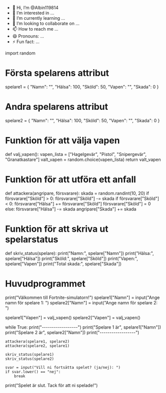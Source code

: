 - 👋 Hi, I’m @Albin119814
- 👀 I’m interested in ...
- 🌱 I’m currently learning ...
- 💞️ I’m looking to collaborate on ...
- 📫 How to reach me ...
- 😄 Pronouns: ...
- ⚡ Fun fact: ...

<!---
Albin119814/Albin119814 is a ✨ special ✨ repository because its `README.md` (this file) appears on your GitHub profile.
You can click the Preview link to take a look at your changes.
--->
import random

# Första spelarens attribut
spelare1 = {
    "Namn": "",
    "Hälsa": 100,
    "Sköld": 50,
    "Vapen": "",
    "Skada": 0
}

# Andra spelarens attribut
spelare2 = {
    "Namn": "",
    "Hälsa": 100,
    "Sköld": 50,
    "Vapen": "",
    "Skada": 0
}

# Funktion för att välja vapen
def valj_vapen():
    vapen_lista = ["Hagelgevär", "Pistol", "Snipergevär", "Granatkastare"]
    valt_vapen = random.choice(vapen_lista)
    return valt_vapen

# Funktion för att utföra ett anfall
def attackera(angripare, försvarare):
    skada = random.randint(10, 20)
    if försvarare["Sköld"] > 0:
        försvarare["Sköld"] -= skada
        if försvarare["Sköld"] < 0:
            försvarare["Hälsa"] += försvarare["Sköld"]
            försvarare["Sköld"] = 0
    else:
        försvarare["Hälsa"] -= skada
    angripare["Skada"] += skada

# Funktion för att skriva ut spelarstatus
def skriv_status(spelare):
    print("Namn:", spelare["Namn"])
    print("Hälsa:", spelare["Hälsa"])
    print("Sköld:", spelare["Sköld"])
    print("Vapen:", spelare["Vapen"])
    print("Total skada:", spelare["Skada"])

# Huvudprogrammet
print("Välkommen till Fortnite-simulatorn!")
spelare1["Namn"] = input("Ange namn för spelare 1: ")
spelare2["Namn"] = input("Ange namn för spelare 2: ")

spelare1["Vapen"] = valj_vapen()
spelare2["Vapen"] = valj_vapen()

while True:
    print("------------------")
    print("Spelare 1 är", spelare1["Namn"])
    print("Spelare 2 är", spelare2["Namn"])
    print("------------------")

    attackera(spelare1, spelare2)
    attackera(spelare2, spelare1)

    skriv_status(spelare1)
    skriv_status(spelare2)
    
    svar = input("Vill ni fortsätta spelet? (ja/nej): ")
    if svar.lower() == "nej":
        break

print("Spelet är slut. Tack för att ni spelade!")
